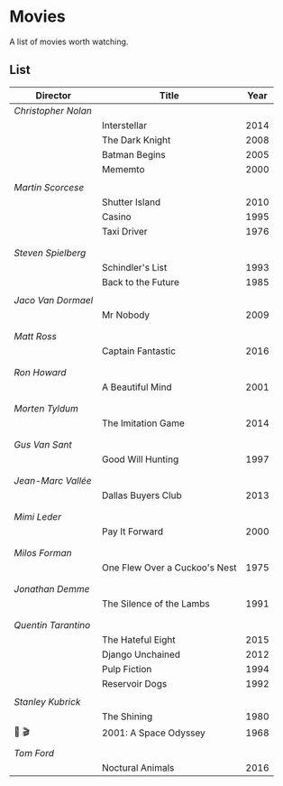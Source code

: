 # Movies

A list of movies worth watching.

## List

| Director | Title    | Year      |
| -------- | -------- | --------- |
| _Christopher Nolan_             | 
|          | Interstellar | 2014  |
|        | The Dark Knight | 2008 |
|          | Batman Begins | 2005 |
|          | Mememto  | 2000      |
| | | |
| _Martin Scorcese_               | 
|         | Shutter Island | 2010 |
|          | Casino   | 1995      |
|          | Taxi Driver | 1976   |
| | | |
| | | |
| _Steven Spielberg_              | 
|       | Schindler's List | 1993 |
|  | Back to the  Future | 1985   |
| | | |
| _Jaco Van Dormael_              | 
|          | Mr Nobody | 2009     |
| | | |
| | | |
| _Matt Ross_                     | 
|     | Captain Fantastic | 2016  |
| | | |
| | | |
| _Ron Howard_                    | 
|     | A Beautiful Mind | 2001   |
| | | |
| | | |
| _Morten Tyldum_                 | 
|     | The Imitation Game | 2014 |
| | | |
| | | |
| _Gus Van Sant_                  | 
|     | Good Will Hunting | 1997  |
| | | |
| | | |
| _Jean-Marc Vallée_              | 
|     | Dallas Buyers Club | 2013 |
| | | |
| | | |
| _Mimi Leder_                    | 
|       | Pay It Forward | 2000   |
| | | |
| | | |
| _Milos Forman_                  | 
| | One Flew Over a Cuckoo's Nest | 1975 |
| | | |
| | | |
| _Jonathan Demme_                | 
| | The Silence of the Lambs | 1991 |
| | | |
| | | |
| _Quentin Tarantino_             | 
|      | The Hateful Eight | 2015 |
|       | Django Unchained | 2012 |
|           | Pulp Fiction | 1994 |
|         | Reservoir Dogs | 1992 |
| | | |
| _Stanley Kubrick_               | 
|            | The Shining | 1980 |
| 👋 🎬 | 2001: A Space Odyssey | 1968 |
| | | |
| _Tom Ford_                      | 
|       | Noctural Animals | 2016 |
